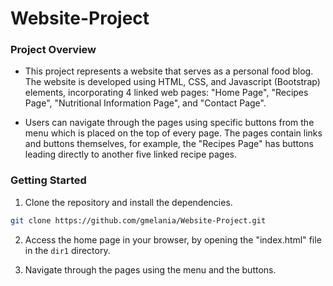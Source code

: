 # Website-Project

### Project Overview

* This project represents a website that serves as a personal food blog. The website is developed using HTML, CSS, and Javascript (Bootstrap) elements, incorporating 4 linked web pages: "Home Page", "Recipes Page", "Nutritional Information Page", and "Contact Page". 

* Users can navigate through the pages using specific buttons from the menu which is placed on the top of every page. The pages contain links and buttons themselves, for example, the "Recipes Page" has buttons leading directly to another five linked recipe pages.

### Getting Started

1. Clone the repository and install the dependencies.
 
```bash
git clone https://github.com/gmelania/Website-Project.git
```

2. Access the home page in your browser, by opening the "index.html" file in the `dir1` directory.
   
3. Navigate through the pages using the menu and the buttons.





